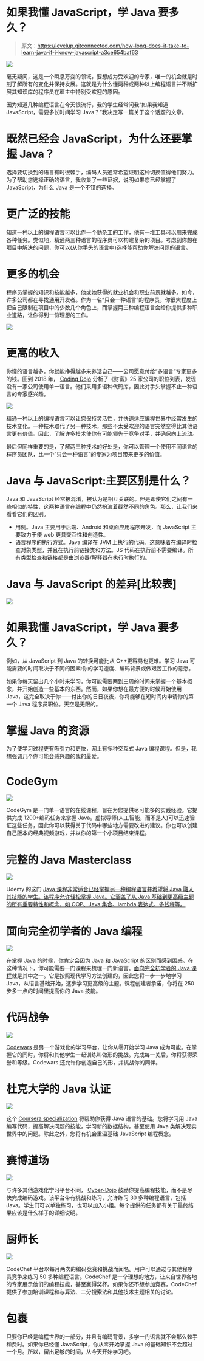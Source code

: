 # 如果我懂 JavaScript，学 Java 要多久？

> 原文：<https://levelup.gitconnected.com/how-long-does-it-take-to-learn-java-if-i-know-javascript-a3ce654baf63>

![](img/22566791fe7b760f16653013b87401e2.png)

毫无疑问，这是一个瞬息万变的领域，要想成为受欢迎的专家，唯一的机会就是时刻了解所有的变化并保持发展。这就是为什么懂两种或两种以上编程语言并不断扩展其知识库的程序员在雇主中特别受欢迎的原因。

因为知道几种编程语言在今天很流行，我的学生经常问我“如果我知道 JavaScript，需要多长时间学习 Java？”我决定写一篇关于这个话题的文章。

# 既然已经会 JavaScript，为什么还要掌握 Java？

选择要切换到的语言有时很棘手，编码人员通常希望证明这种切换值得他们努力。为了帮助您选择正确的语言，我收集了一些证据，说明如果您已经掌握了 JavaScript，为什么 Java 是一个不错的选择。

# 更广泛的技能

知道一种以上的编程语言可以比作一个勤杂工的工作，他有一堆工具可以用来完成各种任务。类似地，精通两三种语言的程序员可以构建复杂的项目。考虑到你想在项目中解决的问题，你可以(从你手头的语言中)选择能帮助你解决问题的语言。

# 更多的机会

程序员掌握的知识和技能越多，他或她获得的就业机会和职业前景就越多。如今，许多公司都在寻找通用开发者。作为一名“只会一种语言”的程序员，你很大程度上把自己限制在项目中的少数几个角色上，而掌握两三种编程语言会给你提供多种职业道路，让你得到一份理想的工作。

![](img/70c36be31df65ae22b234b200765b356.png)

# 更高的收入

你懂的语言越多，你就能挣得越多来养活自己——公司愿意付给“多语言”专家更多的钱。回到 2018 年， [Coding Dojo](https://www.globenewswire.com/news-release/2018/01/10/1286783/0/en/Coding-Dojo-Research-Reveals-Hiring-Limitations-of-Learning-a-Single-Coding-Language.html/) 分析了《财富》25 家公司的职位列表，发现没有一家公司使用单一语言。他们采用多语种代码库，因此对手头掌握不止一种语言的专家感兴趣。

![](img/6eb5fa44726aedb26a058e15338c3a0b.png)

精通一种以上的编程语言可以让您保持灵活性，并快速适应编程世界中经常发生的技术变化。一种技术取代了另一种技术，那些不太受欢迎的语言突然变得比其他语言更有价值。因此，了解许多技术使你有可能领先于竞争对手，并确保向上流动。

最后但同样重要的是，了解两三种技术的好处是，你可以管理一个使用不同语言的程序员团队，比一个“只会一种语言”的专家为项目带来更多的价值。

# Java 与 JavaScript:主要区别是什么？

Java 和 JavaScript 经常被混淆，被认为是相互关联的。但是即使它们之间有一些相似的特性，这两种语言在编程中仍然扮演着截然不同的角色。那么，让我们来看看它们的区别。

*   用例。Java 主要用于后端、Android 和桌面应用程序开发，而 JavaScript 主要致力于使 web 更具交互性和创造性。
*   语言程序的执行方式。Java 编译在 JVM 上执行的代码。这意味着在编译时检查对象类型，并且在执行前链接类和方法。JS 代码在执行前不需要编译。所有类型检查和链接都是由浏览器/解释器在执行时执行的。

# Java 与 JavaScript 的差异[比较表]

![](img/d3b1c2575768620a3540db122cb827d5.png)

# 如果我懂 JavaScript，学 Java 要多久？

例如，从 JavaScript 到 Java 的转换可能比从 C++更容易也更难。学习 Java 可能需要的时间取决于不同的因素:你的学习速度、编码背景或做艰苦工作的意愿。

如果你每天留出几个小时来学习，你可能需要两到三周的时间来掌握一个基本概念，并开始创造一些基本的东西。然而，如果你想在最方便的时候开始使用 Java，这完全取决于你——付出你的日日夜夜，你将能够在短时间内申请你的第一个 Java 程序员职位。天空是无限的。

# 掌握 Java 的资源

为了使学习过程更有吸引力和更快，网上有多种交互式 Java 编程课程。但是，我想强调几个你可能会感兴趣的我的最爱。

# CodeGym

![](img/8c45a8d17b338974cf557a46fbd711f9.png)

CodeGym 是一门单一语言的在线课程，旨在为您提供尽可能多的实践经验。它提供完成 1200+编码任务来掌握 Java。虚拟导师(人工智能，而不是人)可以迅速验证这些任务，因此你可以获得关于代码中哪些地方需要改进的建议。你也可以创建自己版本的经典视频游戏，并以你的第一个小项目结束课程。

# 完整的 Java Masterclass

![](img/f91288086e3052129502d9725b5356d8.png)

Udemy 的这门 [Java 课程非常适合已经掌握另一种编程语言并希望将 Java 融入其技能的学生。该程序允许轻松掌握 Java。它涵盖了从 Java 基础到更高级主题的所有重要特性和概念，如 OOP、Java 集合、lambda 表达式、多线程等。](https://www.udemy.com/course/java-programming-course/?ranMID=39197&ranEAID=a1LgFw09t88&ranSiteID=a1LgFw09t88-HMJar9YdaSXp2OfctpXWZQ&LSNPUBID=a1LgFw09t88&utm_source=aff-campaign&utm_medium=udemyads)

# 面向完全初学者的 Java 编程

![](img/56aaad263cddad81837cdb55f1e4b537.png)

在掌握 Java 的时候，你肯定会因为 Java 和 JavaScript 的区别而感到困惑。在这种情况下，你可能需要一门课程来梳理一门新语言。[面向完全初学者的 Java 课程](https://www.udemy.com/course/java-programming-tutorial-for-beginners/)就是其中之一。它是按照现代学习方法创建的，因此您将一步一步地学习 Java，从语言基础开始，逐步学习更高级的主题。课程创建者承诺，你将在 250 步多一点的时间里提高你的 Java 技能。

# 代码战争

![](img/048dd69967ae6b05f349f3ad193a8fbe.png)

[Codewars](https://www.codewars.com) 是另一个游戏化的学习平台，让你从零开始学习 Java 成为可能。在掌握它的同时，你将和其他学生一起训练叫做形的挑战。完成每一关后，你将获得荣誉和等级。Codewars 还允许你创造自己的形，并挑战你的同伴。

# 杜克大学的 Java 认证

![](img/1202b34cc9c5290d64f3c2a477707850.png)

这个 [Coursera specialization](https://www.coursera.org/specializations/java-programming?authMode=complete&authType=google&completeMode=unknownError) 将帮助你获得 Java 语言的基础。您将学习用 Java 编写代码，提高解决问题的技能，学习新的数据结构，甚至使用 Java 类解决现实世界中的问题。除此之外，您将有机会重温基础 JavaScript 编程概念。

# 赛博道场

![](img/e93c7ddccf6e330d093f41cd5db1224c.png)

与许多其他游戏化学习平台不同， [Cyber-Dojo](https://www.cyber-dojo.org/creator/home) 鼓励你提高编程技能，而不是尽快完成编码游戏。该平台带有挑战和练习，允许练习 30 多种编程语言，包括 Java。学生们可以单独练习，也可以加入小组。每个提供的任务都有关于最终结果应该是什么样子的详细说明。

# 厨师长

![](img/a579a71269e02765d604712eb451afc8.png)

CodeChef 平台以每月两次的编码竞赛和挑战而闻名。用户可以通过与其他程序员竞争来练习 50 多种编程语言。CodeChef 是一个理想的地方，让来自世界各地的专家展示他们的编程技能，甚至赢得奖杯。如果你还不想参加竞赛，CodeChef 提供了参加培训课程和与算法、二分搜索法和其他技术主题相关的讨论。

# 包裹

只要你已经是编程世界的一部分，并且有编码背景，多学一门语言就不会那么棘手和费时。如果你已经懂 JavaScript，你从零开始掌握 Java 的基础知识不会超过一个月。所以，留出足够的时间，从今天开始学习吧。